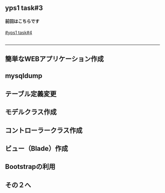 ## yps1 task#3

#### 前回はこちらです
[#yps1 task#4](https://github.com/yotaro-ok/yps/blob/master/task_4.md)
<br>
<br>

***

## 簡単なWEBアプリケーション作成

## mysqldump

## テーブル定義変更

## モデルクラス作成

## コントローラークラス作成

## ビュー（Blade）作成

## Bootstrapの利用

## その２へ
